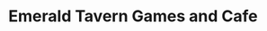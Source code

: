 ---
title: "Emerald Tavern Games and Cafe"
url: /austin/emerald-tavern-games-and-cafe/
shop: Spiele
---